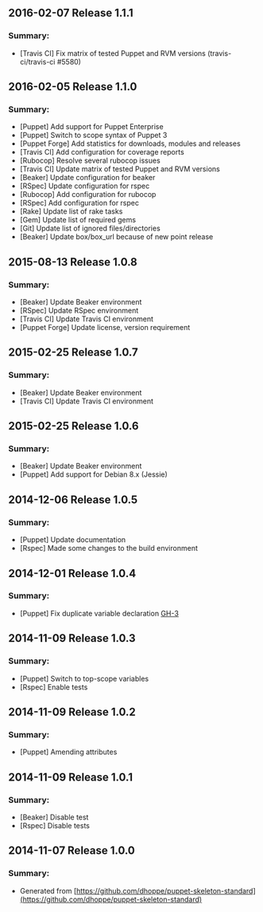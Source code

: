 ## 2016-02-07 Release 1.1.1
### Summary:
- [Travis CI] Fix matrix of tested Puppet and RVM versions (travis-ci/travis-ci #5580)

## 2016-02-05 Release 1.1.0
### Summary:
- [Puppet] Add support for Puppet Enterprise
- [Puppet] Switch to scope syntax of Puppet 3
- [Puppet Forge] Add statistics for downloads, modules and releases
- [Travis CI] Add configuration for coverage reports
- [Rubocop] Resolve several rubocop issues
- [Travis CI] Update matrix of tested Puppet and RVM versions
- [Beaker] Update configuration for beaker
- [RSpec] Update configuration for rspec
- [Rubocop] Add configuration for rubocop
- [RSpec] Add configuration for rspec
- [Rake] Update list of rake tasks
- [Gem] Update list of required gems
- [Git] Update list of ignored files/directories
- [Beaker] Update box/box_url because of new point release

## 2015-08-13 Release 1.0.8
### Summary:
- [Beaker] Update Beaker environment
- [RSpec] Update RSpec environment
- [Travis CI] Update Travis CI environment
- [Puppet Forge] Update license, version requirement

## 2015-02-25 Release 1.0.7
### Summary:
- [Beaker] Update Beaker environment
- [Travis CI] Update Travis CI environment

## 2015-02-25 Release 1.0.6
### Summary:
- [Beaker] Update Beaker environment
- [Puppet] Add support for Debian 8.x (Jessie)

## 2014-12-06 Release 1.0.5
### Summary:
- [Puppet] Update documentation
- [Rspec] Made some changes to the build environment

## 2014-12-01 Release 1.0.4
### Summary:
- [Puppet] Fix duplicate variable declaration [GH-3](https://github.com/dhoppe/puppet-fail2ban/pull/3)

## 2014-11-09 Release 1.0.3
### Summary:
- [Puppet] Switch to top-scope variables
- [Rspec] Enable tests

## 2014-11-09 Release 1.0.2
### Summary:
- [Puppet] Amending attributes

## 2014-11-09 Release 1.0.1
### Summary:
- [Beaker] Disable test
- [Rspec] Disable tests

## 2014-11-07 Release 1.0.0
### Summary:
- Generated from [https://github.com/dhoppe/puppet-skeleton-standard](https://github.com/dhoppe/puppet-skeleton-standard)
